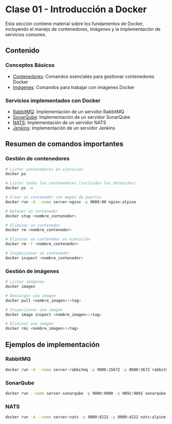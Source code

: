 # Clase 01 - Introducción a Docker

Esta sección contiene material sobre los fundamentos de Docker, incluyendo el manejo de contenedores, imágenes y la implementación de servicios comunes.

## Contenido

### Conceptos Básicos
- [Contenedores](containers.md): Comandos esenciales para gestionar contenedores Docker
- [Imágenes](images.md): Comandos para trabajar con imágenes Docker

### Servicios implementados con Docker
- [RabbitMQ](01-rabbitmq/readme.md): Implementación de un servidor RabbitMQ
- [SonarQube](02-sonarqube/readme.md): Implementación de un servidor SonarQube
- [NATS](03-nats/readme.md): Implementación de un servidor NATS
- [Jenkins](04-jenkins/readme.md): Implementación de un servidor Jenkins

## Resumen de comandos importantes

### Gestión de contenedores
```bash
# Listar contenedores en ejecución
docker ps

# Listar todos los contenedores (incluidos los detenidos)
docker ps -a

# Crear un contenedor con mapeo de puertos
docker run -d --name server-nginx -p 9000:80 nginx:alpine

# Detener un contenedor
docker stop <nombre_contenedor>

# Eliminar un contenedor
docker rm <nombre_contenedor>

# Eliminar un contenedor en ejecución
docker rm -f <nombre_contenedor>

# Inspeccionar un contenedor
docker inspect <nombre_contenedor>
```

### Gestión de imágenes
```bash
# Listar imágenes
docker images

# Descargar una imagen
docker pull <nombre_imagen>:<tag>

# Inspeccionar una imagen
docker image inspect <nombre_imagen>:<tag>

# Eliminar una imagen
docker rmi <nombre_imagen>:<tag>
```

## Ejemplos de implementación

### RabbitMQ
```bash
docker run -d --name server-rabbitmq -p 9000:15672 -p 8080:5672 rabbitmq:management-alpine
```

### SonarQube
```bash
docker run --name server-sonarqube -p 9000:9000 -p 9092:9092 sonarqube:community
```

### NATS
```bash
docker run -d --name server-nats -p 9000:8222 -p 8000:4222 nats:alpine
```
